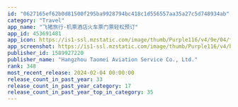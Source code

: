 ```yaml
---
id: "0627165ef62b0d81500f295ba9928794bc418c1d556557aa35a27c5d748934ab"
category: "Travel"
app_name: "飞猪旅行-机票酒店火车票门票轻松预订"
app_id: 453691481
app_icon: https://is1-ssl.mzstatic.com/image/thumb/Purple116/v4/9e/04/f2/9e04f2c0-a894-c956-7b1a-ef8475ac894f/AppIcon-0-0-1x_U007emarketing-0-0-0-10-0-0-sRGB-0-0-0-GLES2_U002c0-512MB-85-220-0-0.png/1024x1024bb.png
app_screenshot: https://is1-ssl.mzstatic.com/image/thumb/Purple116/v4/b1/ad/4f/b1ad4f26-6518-49de-ce26-94af2cee5758/8b3a32e2-b9e5-4fbb-ae42-fb8e0b64cc63_2_U5907_U4efd_4@2x.jpg/2688x1242bb.png
publisher_id: 1589927220
publisher_name: "Hangzhou Taomei Aviation Service Co., Ltd."
rank: 348
most_recent_release: 2024-02-04 00:00:00
release_count_in_past_year: 33
release_count_in_past_year_category: 17
release_count_in_past_year_top_in_category: 35
---
```

